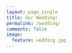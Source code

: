 ```yaml
---
layout: page_single
title: Our Wedding!
permalink: /wedding/
comments: false
image:
  feature: wedding.jpg
---
```


